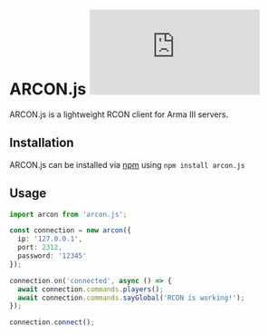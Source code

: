 # ARCON.js [![](https://img.shields.io/npm/v/arcon.js?maxAge=3600)](https://npmjs.com/package/arcon.js)

ARCON.js is a lightweight RCON client for Arma III servers.

## Installation

ARCON.js can be installed via [npm](https://www.npmjs.com/package/arcon.js) using `npm install arcon.js`

## Usage

```ts
import arcon from 'arcon.js';

const connection = new arcon({
  ip: '127.0.0.1',
  port: 2312,
  password: '12345'
});

connection.on('connected', async () => {
  await connection.commands.players();
  await connection.commands.sayGlobal('RCON is working!');
});

connection.connect();
```
